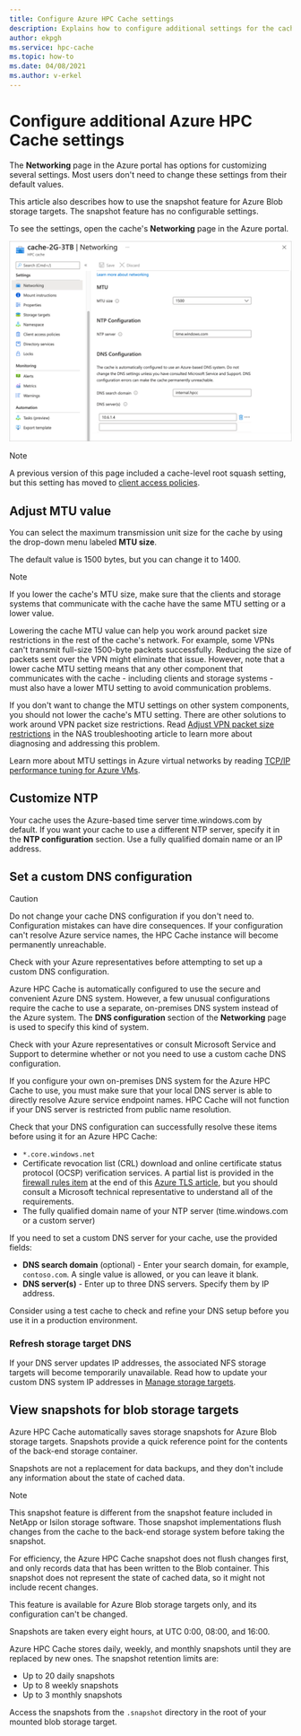 ```yaml
---
title: Configure Azure HPC Cache settings
description: Explains how to configure additional settings for the cache like MTU, custom NTP and DNS configuration, and how to access the express snapshots from Azure Blob storage targets.
author: ekpgh
ms.service: hpc-cache
ms.topic: how-to
ms.date: 04/08/2021
ms.author: v-erkel
---
```


# Configure additional Azure HPC Cache settings

The **Networking** page in the Azure portal has options for customizing several settings. Most users don't need to change these settings from their default values.

This article also describes how to use the snapshot feature for Azure Blob storage targets. The snapshot feature has no configurable settings.

To see the settings, open the cache's **Networking** page in the Azure portal.

![screenshot of networking page in Azure portal](media/networking-page.png)

> [!NOTE]
> A previous version of this page included a cache-level root squash setting, but this setting has moved to [client access policies](access-policies.md).

<!-- >> [!TIP]
> The [Managing Azure HPC Cache video](https://azure.microsoft.com/resources/videos/managing-hpc-cache/) shows the networking page and its settings. -->

## Adjust MTU value
<!-- linked from troubleshoot-nas article -->

You can select the maximum transmission unit size for the cache by using the drop-down menu labeled **MTU size**.

The default value is 1500 bytes, but you can change it to 1400.

> [!NOTE]
> If you lower the cache's MTU size, make sure that the clients and storage systems that communicate with the cache have the same MTU setting or a lower value.

Lowering the cache MTU value can help you work around packet size restrictions in the rest of the cache's network. For example, some VPNs can't transmit full-size 1500-byte packets successfully. Reducing the size of packets sent over the VPN might eliminate that issue. However, note that a lower cache MTU setting means that any other component that communicates with the cache - including clients and storage systems - must also have a lower MTU setting to avoid communication problems.

If you don't want to change the MTU settings on other system components, you should not lower the cache's MTU setting. There are other solutions to work around VPN packet size restrictions. Read [Adjust VPN packet size restrictions](troubleshoot-nas.md#adjust-vpn-packet-size-restrictions) in the NAS troubleshooting article to learn more about diagnosing and addressing this problem.

Learn more about MTU settings in Azure virtual networks by reading [TCP/IP performance tuning for Azure VMs](../virtual-network/virtual-network-tcpip-performance-tuning.md).

## Customize NTP

Your cache uses the Azure-based time server time.windows.com by default. If you want your cache to use a different NTP server, specify it in the **NTP configuration** section. Use a fully qualified domain name or an IP address.

## Set a custom DNS configuration

> [!CAUTION]
> Do not change your cache DNS configuration if you don't need to. Configuration mistakes can have dire consequences. If your configuration can't resolve Azure service names, the HPC Cache instance will become permanently unreachable.
>
> Check with your Azure representatives before attempting to set up a custom DNS configuration.

Azure HPC Cache is automatically configured to use the secure and convenient Azure DNS system. However, a few unusual configurations require the cache to use a separate, on-premises DNS system instead of the Azure system. The **DNS configuration** section of the **Networking** page is used to specify this kind of system.

Check with your Azure representatives or consult Microsoft Service and Support to determine whether or not you need to use a custom cache DNS configuration.

If you configure your own on-premises DNS system for the Azure HPC Cache to use, you must make sure that your local DNS server is able to directly resolve Azure service endpoint names. HPC Cache will not function if your DNS server is restricted from public name resolution.

Check that your DNS configuration can successfully resolve these items before using it for an Azure HPC Cache:

* ``*.core.windows.net``
* Certificate revocation list (CRL) download and online certificate status protocol (OCSP) verification services. A partial list is provided in the [firewall rules item](../security/fundamentals/tls-certificate-changes.md#will-this-change-affect-me) at the end of this [Azure TLS article](../security/fundamentals/tls-certificate-changes.md), but you should consult a Microsoft technical representative to understand all of the requirements.
* The fully qualified domain name of your NTP server (time.windows.com or a custom server)

If you need to set a custom DNS server for your cache, use the provided fields:

* **DNS search domain** (optional) - Enter your search domain, for example, ``contoso.com``. A single value is allowed, or you can leave it blank.
* **DNS server(s)** - Enter up to three DNS servers. Specify them by IP address.

<!-- 
  > [!NOTE]
  > The cache will use only the first DNS server it successfully finds. -->

Consider using a test cache to check and refine your DNS setup before you use it in a production environment.

### Refresh storage target DNS

If your DNS server updates IP addresses, the associated NFS storage targets will become temporarily unavailable. Read how to update your custom DNS system IP addresses in [Manage storage targets](manage-storage-targets.md#update-ip-address-custom-dns-configurations-only).

## View snapshots for blob storage targets

Azure HPC Cache automatically saves storage snapshots for Azure Blob storage targets. Snapshots provide a quick reference point for the contents of the back-end storage container.

Snapshots are not a replacement for data backups, and they don't include any information about the state of cached data.

> [!NOTE]
> This snapshot feature is different from the snapshot feature included in NetApp or Isilon storage software. Those snapshot implementations flush changes from the cache to the back-end storage system before taking the snapshot.
>
> For efficiency, the Azure HPC Cache snapshot does not flush changes first, and only records data that has been written to the Blob container. This snapshot does not represent the state of cached data, so it might not include recent changes.

This feature is available for Azure Blob storage targets only, and its configuration can't be changed.

Snapshots are taken every eight hours, at UTC 0:00, 08:00, and 16:00.

Azure HPC Cache stores daily, weekly, and monthly snapshots until they are replaced by new ones. The snapshot retention limits are:

* Up to 20 daily snapshots
* Up to 8 weekly snapshots
* Up to 3 monthly snapshots

Access the snapshots from the `.snapshot` directory in the root of your mounted blob storage target.
